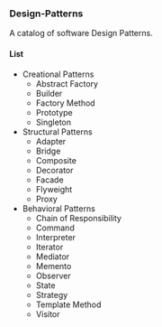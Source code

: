 ### Design-Patterns ###

A catalog of software Design Patterns.


#### List ####

* Creational Patterns
    + Abstract Factory
    - Builder
    + Factory Method
    - Prototype
    + Singleton
* Structural Patterns
    + Adapter
    + Bridge
    + Composite
    + Decorator
    + Facade
    - Flyweight
    + Proxy
* Behavioral Patterns
    - Chain of Responsibility
    + Command
    - Interpreter
    + Iterator
    - Mediator
    - Memento
    + Observer
    - State
    + Strategy
    + Template Method
    + Visitor
